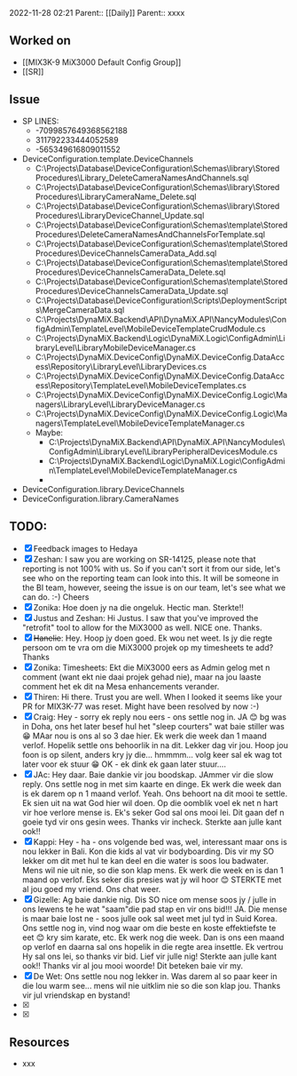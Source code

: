 2022-11-28 02:21
Parent:: [[Daily]] 
Parent:: xxxx

## Worked on

- [[MIX3K-9 MiX3000 Default Config Group]]
- [[SR]]

## Issue

- SP LINES:
	- -7099857649368562188
	- 311792233444052589
	- -565349616809011552
- DeviceConfiguration.template.DeviceChannels
	- C:\Projects\Database\DeviceConfiguration\Schemas\library\Stored Procedures\Library_DeleteCameraNamesAndChannels.sql
	- C:\Projects\Database\DeviceConfiguration\Schemas\library\Stored Procedures\LibraryCameraName_Delete.sql
	- C:\Projects\Database\DeviceConfiguration\Schemas\library\Stored Procedures\LibraryDeviceChannel_Update.sql
	- C:\Projects\Database\DeviceConfiguration\Schemas\template\Stored Procedures\DeleteCameraNamesAndChannelsForTemplate.sql
	- C:\Projects\Database\DeviceConfiguration\Schemas\template\Stored Procedures\DeviceChannelsCameraData_Add.sql
	- C:\Projects\Database\DeviceConfiguration\Schemas\template\Stored Procedures\DeviceChannelsCameraData_Delete.sql
	- C:\Projects\Database\DeviceConfiguration\Schemas\template\Stored Procedures\DeviceChannelsCameraData_Update.sql
	- C:\Projects\Database\DeviceConfiguration\Scripts\DeploymentScripts\MergeCameraData.sql
	- C:\Projects\DynaMiX.Backend\API\DynaMiX.API\NancyModules\ConfigAdmin\TemplateLevel\MobileDeviceTemplateCrudModule.cs
	- C:\Projects\DynaMiX.Backend\Logic\DynaMiX.Logic\ConfigAdmin\LibraryLevel\LibraryMobileDeviceManager.cs
	- C:\Projects\DynaMiX.DeviceConfig\DynaMiX.DeviceConfig.DataAccess\Repository\LibraryLevel\LibraryDevices.cs
	- C:\Projects\DynaMiX.DeviceConfig\DynaMiX.DeviceConfig.DataAccess\Repository\TemplateLevel\MobileDeviceTemplates.cs
	- C:\Projects\DynaMiX.DeviceConfig\DynaMiX.DeviceConfig.Logic\Managers\LibraryLevel\LibraryDeviceManager.cs
	- C:\Projects\DynaMiX.DeviceConfig\DynaMiX.DeviceConfig.Logic\Managers\TemplateLevel\MobileDeviceTemplateManager.cs
	- Maybe:
		- C:\Projects\DynaMiX.Backend\API\DynaMiX.API\NancyModules\ConfigAdmin\LibraryLevel\LibraryPeripheralDevicesModule.cs
		- C:\Projects\DynaMiX.Backend\Logic\DynaMiX.Logic\ConfigAdmin\TemplateLevel\MobileDeviceTemplateManager.cs
		- 
- DeviceConfiguration.library.DeviceChannels
- DeviceConfiguration.library.CameraNames

## TODO:

- [x] Feedback images to Hedaya
- [x] Zeshan: I saw you are working on SR-14125, please note that reporting is not 100% with us. So if you can't sort it from our side, let's see who on the reporting team can look into this. It will be someone in the BI team, however, seeing the issue is on our team, let's see what we can do. :-) Cheers
- [x] Zonika: Hoe doen jy na die ongeluk. Hectic man. Sterkte!!
- [x] Justus and Zeshan: Hi Justus. I saw that you've improved the "retrofit" tool to allow for the MiX3000 as well. NICE one. Thanks.
- [x] ~~Hanelie~~: Hey. Hoop jy doen goed. Ek wou net weet. Is jy die regte persoon om te vra om die MiX3000 projek op my timesheets te add? Thanks
- [x] Zonika: Timesheets: Ekt die MiX3000 eers as Admin gelog met n comment (want ekt nie daai projek gehad nie), maar na jou laaste comment het ek dit na Mesa enhancements verander.
- [x] Thiren: Hi there. Trust you are well. When I looked it seems like your PR for MIX3K-77 was reset. Might have been resolved by now :-)
- [x] Craig: Hey - sorry ek reply nou eers - ons settle nog in. JA 😊 bg was in Doha, ons het later besef hul het "sleep courters" wat baie stiller was 😁 MAar nou is ons al so 3 dae hier. Ek werk die week dan 1 maand verlof. Hopelik settle ons behoorlik in na dit. Lekker dag vir jou. Hoop jou foon is op silent, anders kry jy die... hmmmm… volg keer sal ek wag tot later voor ek stuur 😁 OK - ek dink ek gaan later stuur….
- [x] JAc: Hey daar. Baie dankie vir jou boodskap. JAmmer vir die slow reply. Ons settle nog in met sim kaarte en dinge. Ek werk die week dan is ek darem op n 1 maand verlof. Yeah. Ons behoort na dit mooi te settle. Ek sien uit na wat God hier wil doen. Op die oomblik voel ek net n hart vir hoe verlore mense is. Ek's seker God sal ons mooi lei. Dit gaan def n goeie tyd vir ons gesin wees. Thanks vir incheck. Sterkte aan julle kant ook!!
- [x] Kappi: Hey - ha - ons volgende bed was, wel, interessant maar ons is nou lekker in Bali. Kon die kids al vat vir bodyboarding. Dis vir my SO lekker om dit met hul te kan deel en die water is soos lou badwater. Mens wil nie uit nie, so die son klap mens. Ek werk die week en is dan 1 maand op verlof. Eks seker dis presies wat jy wil hoor 😊 STERKTE met al jou goed my vriend. Ons chat weer.
- [x] Gizelle: Ag baie dankie nig. Dis SO nice om mense soos jy / julle in ons lewens te he wat "saam"die pad stap en vir ons bid!!! JA. Die mense is maar baie lost ne - soos julle ook sal weet met jul tyd in Suid Korea.
Ons settle nog in, vind nog waar om die beste en koste effektiefste te eet 😊 kry sim karate, etc. Ek werk nog die week. Dan is ons een maand op verlof en daarna sal ons hopelik in die regte area insettle.
Ek vertrou Hy sal ons lei, so thanks vir bid.
Lief vir julle nig!
Sterkte aan julle kant ook!!
Thanks vir al jou mooi woorde! Dit beteken baie vir my.
- [x] De Wet: Ons settle nou nog lekker in. Was darem al so paar keer in die lou warm see... mens wil nie uitklim nie so die son klap jou. Thanks vir jul vriendskap en bystand!
- [x] 
- [x] 

## Resources

- xxx




